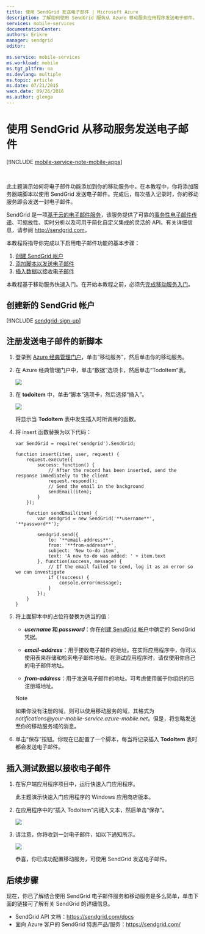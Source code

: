 ```yaml
---
title: 使用 SendGrid 发送电子邮件 | Microsoft Azure
description: 了解如何使用 SendGrid 服务从 Azure 移动服务应用程序发送电子邮件。
services: mobile-services
documentationCenter: 
authors: Erikre
manager: sendgrid
editor: 

ms.service: mobile-services
ms.workload: mobile
ms.tgt_pltfrm: na
ms.devlang: multiple
ms.topic: article
ms.date: 07/21/2015
wacn.date: 09/26/2016
ms.author: glenga
---
```


# 使用 SendGrid 从移动服务发送电子邮件

[!INCLUDE [mobile-service-note-mobile-apps](../../includes/mobile-services-note-mobile-apps.md)]

&nbsp;

此主题演示如何将电子邮件功能添加到你的移动服务中。在本教程中，你将添加服务器端脚本以使用 SendGrid 发送电子邮件。完成后，每次插入记录时，你的移动服务即会发送一封电子邮件。

SendGrid 是一项[基于云的电子邮件服务]，该服务提供了可靠的[事务性电子邮件传递]、可缩放性、实时分析以及可用于简化自定义集成的灵活的 API。有关详细信息，请参阅 <http://sendgrid.com>。

本教程将指导你完成以下启用电子邮件功能的基本步骤：

1. [创建 SendGrid 帐户]
2. [添加脚本以发送电子邮件]
3. [插入数据以接收电子邮件]

本教程基于移动服务快速入门。在开始本教程之前，必须先[完成移动服务入门]。

## <a name="sign-up"></a>创建新的 SendGrid 帐户

[!INCLUDE [sendgrid-sign-up](../../includes/sendgrid-sign-up.md)]

## <a name="add-script"></a>注册发送电子邮件的新脚本

1. 登录到 [Azure 经典管理门户]，单击“移动服务”，然后单击你的移动服务。

2. 在 Azure 经典管理门户中，单击“数据”选项卡，然后单击“TodoItem”表。

    ![][1]

3. 在 **todoitem** 中，单击“脚本”选项卡，然后选择“插入”。

    ![][2]

    将显示当 **TodoItem** 表中发生插入时所调用的函数。

4. 将 insert 函数替换为以下代码：

    ```
    var SendGrid = require('sendgrid').SendGrid;

    function insert(item, user, request) {    
        request.execute({
            success: function() {
                // After the record has been inserted, send the response immediately to the client
                request.respond();
                // Send the email in the background
                sendEmail(item);
            }
        });

        function sendEmail(item) {
            var sendgrid = new SendGrid('**username**', '**password**');       

            sendgrid.send({
                to: '**email-address**',
                from: '**from-address**',
                subject: 'New to-do item',
                text: 'A new to-do was added: ' + item.text
            }, function(success, message) {
                // If the email failed to send, log it as an error so we can investigate
                if (!success) {
                    console.error(message);
                }
            });
        }
    }
    ```

5. 将上面脚本中的占位符替换为适当的值：

    - **_username_ 和 _password_**：你在[创建 SendGrid 帐户]中确定的 SendGrid 凭据。

    - **_email-address_**：用于接收电子邮件的地址。在实际应用程序中，你可以使用表来存储和检索电子邮件地址。在测试应用程序时，请仅使用你自己的电子邮件地址。

    - **_from-address_**：用于发送电子邮件的地址。可考虑使用属于你组织的已注册域地址。

     >[!NOTE]
     >如果你没有注册的域，则可以使用移动服务的域，其格式为 *notifications@_your-mobile-service_.azure-mobile.net*。但是，将忽略发送至你的移动服务域的消息。

6. 单击“保存”按钮。你现在已配置了一个脚本，每当将记录插入 **TodoItem** 表时都会发送电子邮件。

## <a name="insert-data"></a>插入测试数据以接收电子邮件

1. 在客户端应用程序项目中，运行快速入门应用程序。 

    此主题演示快速入门应用程序的 Windows 应用商店版本。

2. 在应用程序中的“插入 TodoItem”内键入文本，然后单击“保存”。

    ![][3]

3. 请注意，你将收到一封电子邮件，如以下通知所示。

    ![][4]

    恭喜，你已成功配置移动服务，可使用 SendGrid 发送电子邮件。

## <a name="nextsteps"></a>后续步骤

现在，你已了解结合使用 SendGrid 电子邮件服务和移动服务是多么简单，单击下面的链接可了解有关 SendGrid 的详细信息。

-   SendGrid API 文档：<https://sendgrid.com/docs>
-   面向 Azure 客户的 SendGrid 特惠产品/服务：<https://sendgrid.com/>

<!-- Anchors. -->
[创建 SendGrid 帐户]: #sign-up
[添加脚本以发送电子邮件]: #add-script
[插入数据以接收电子邮件]: #insert-data

<!-- Images. -->
[1]: ./media/store-sendgrid-mobile-services-send-email-scripts/mobile-portal-data-tables.png
[2]: ./media/store-sendgrid-mobile-services-send-email-scripts/mobile-insert-script-push2.png
[3]: ./media/store-sendgrid-mobile-services-send-email-scripts/mobile-quickstart-push1.png
[4]: ./media/store-sendgrid-mobile-services-send-email-scripts/mobile-receive-email.png

<!-- URLs. -->
[完成移动服务入门]: ./mobile-services-javascript-backend-windows-store-dotnet-get-started.md
[sign up page]: https://sendgrid.com/windowsazure.html
[Multiple User Credentials page]: https://sendgrid.com/credentials
[Azure 经典管理门户]: https://manage.windowsazure.cn/
[基于云的电子邮件服务]: https://sendgrid.com/email-solutions
[事务性电子邮件传递]: https://sendgrid.com/transactional-email

<!---HONumber=Mooncake_0118_2016-->